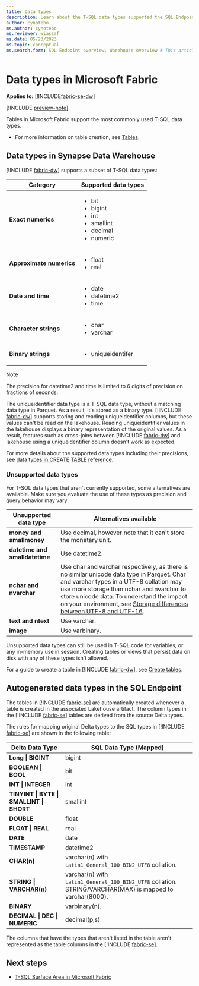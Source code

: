 ```yaml
---
title: Data types
description: Learn about the T-SQL data types supported the SQL Endpoint and Synapse Data Warehouse in Microsoft Fabric.
author: cynotebo
ms.author: cynotebo
ms.reviewer: wiassaf
ms.date: 05/23/2023
ms.topic: conceptual
ms.search.form: SQL Endpoint overview, Warehouse overview # This article's title should not change. If so, contact engineering.
---
```

# Data types in Microsoft Fabric

**Applies to:** [!INCLUDE[fabric-se-dw](includes/applies-to-version/fabric-se-and-dw.md)]

[!INCLUDE [preview-note](../includes/preview-note.md)]

Tables in Microsoft Fabric support the most commonly used T-SQL data types. 

- For more information on table creation, see [Tables](tables.md).

## Data types in Synapse Data Warehouse

[!INCLUDE [fabric-dw](includes/fabric-dw.md)] supports a subset of T-SQL data types: 

| **Category** | **Supported data types** |
|---|---|
| **Exact numerics** | <ul><li>bit</li><li>bigint</li><li>int</li><li>smallint</li><li>decimal</li><li>numeric</li></ul> |
| **Approximate numerics** | <ul><li>float</li><li>real</li></ul> |
| **Date and time** | <ul><li>date</li><li>datetime2</li><li>time</li></ul> |
| **Character strings** | <ul><li>char</li><li>varchar</li></ul> |
| **Binary strings** | <ul><li>uniqueidentifer</li></ul> |

> [!NOTE]
> The precision for datetime2 and time is limited to 6 digits of precision on fractions of seconds.

The uniqueidentifier data type is a T-SQL data type, without a matching data type in Parquet. As a result, it's stored as a binary type. [!INCLUDE [fabric-dw](includes/fabric-dw.md)] supports storing and reading uniqueidentifier columns, but these values can't be read on the lakehouse. Reading uniqueidentifier values in the lakehouse displays a binary representation of the original values. As a result, features such as cross-joins between [!INCLUDE [fabric-dw](includes/fabric-dw.md)] and lakehouse using a uniqueidentifier column doesn't work as expected.

For more details about the supported data types including their precisions, see [data types in CREATE TABLE reference](/sql/t-sql/statements/create-table-azure-sql-data-warehouse?view=fabric&preserve-view=true#DataTypesFabric). 

### Unsupported data types

For T-SQL data types that aren't currently supported, some alternatives are available. Make sure you evaluate the use of these types as precision and query behavior may vary:

| **Unsupported data type** | **Alternatives available** |
|---|---|
| **money and smallmoney** | Use decimal, however note that it can't store the monetary unit.  |
| **datetime and smalldatetime** | Use datetime2. |
| **nchar and nvarchar** | Use char and varchar respectively, as there is no similar unicode data type in Parquet. Char and varchar types in a UTF-8 collation may use more storage than nchar and nvarchar to store unicode data. To understand the impact on your environment, see [Storage differences between UTF-8 and UTF-16](/sql/relational-databases/collations/collation-and-unicode-support?view=fabric&preserve-view=true#storage_differences). |
| **text and ntext** | Use varchar. |
| **image** | Use varbinary. |

Unsupported data types can still be used in T-SQL code for variables, or any in-memory use in session. Creating tables or views that persist data on disk with any of these types isn't allowed.

For a guide to create a table in [!INCLUDE [fabric-dw](includes/fabric-dw.md)], see [Create tables](create-table.md).

## Autogenerated data types in the SQL Endpoint

The tables in [!INCLUDE [fabric-se](includes/fabric-se.md)] are automatically created whenever a table is created in the associated Lakehouse artifact. The column types in the [!INCLUDE [fabric-se](includes/fabric-se.md)] tables are derived from the source Delta types.

The rules for mapping original Delta types to the SQL types in [!INCLUDE [fabric-se](includes/fabric-se.md)] are shown in the following table:

| **Delta Data Type** | **SQL Data** **Type (Mapped)** |
|---|---|
| **Long &#124;** **BIGINT** | bigint |
| **BOOLEAN &#124;** **BOOL** | bit |
| **INT &#124; INTEGER** | int |
| **TINYINT &#124; BYTE &#124;** **SMALLINT &#124; SHORT** | smallint |
| **DOUBLE** | float |
| **FLOAT &#124; REAL** | real |
| **DATE** | date |
| **TIMESTAMP** | datetime2 |
| **CHAR(n)** | varchar(n) with `Latin1_General_100_BIN2_UTF8` collation. |
| **STRING &#124; VARCHAR(n)** | varchar(n) with `Latin1_General_100_BIN2_UTF8` collation. STRING/VARCHAR(MAX) is mapped to varchar(8000). |
| **BINARY** | varbinary(n). |
| **DECIMAL &#124; DEC &#124; NUMERIC** | decimal(p,s) |

The columns that have the types that aren't listed in the table aren't represented as the table columns in the [!INCLUDE [fabric-se](includes/fabric-se.md)].

## Next steps

- [T-SQL Surface Area in Microsoft Fabric](tsql-surface-area.md)
